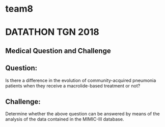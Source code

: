 # team8

# DATATHON TGN 2018
## Medical Question and Challenge

## Question:
Is there a difference in the evolution of community-acquired pneumonia patients when they receive a macrolide-based  treatment or not?

## Challenge:
Determine whether the above question can be answered by means of the analysis of the data contained in the MIMIC-III database.
